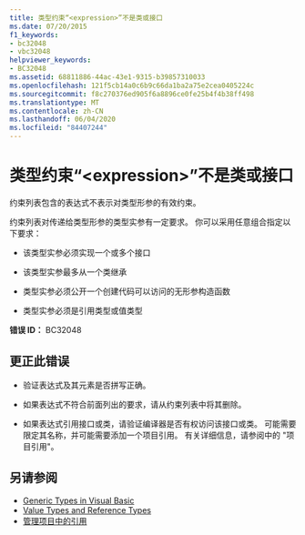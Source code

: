 ```yaml
---
title: 类型约束“<expression>”不是类或接口
ms.date: 07/20/2015
f1_keywords:
- bc32048
- vbc32048
helpviewer_keywords:
- BC32048
ms.assetid: 68811886-44ac-43e1-9315-b39857310033
ms.openlocfilehash: 121f5cb14a0c6b9c66da1ba2a75e2cea0405224c
ms.sourcegitcommit: f8c270376ed905f6a8896ce0fe25b4f4b38ff498
ms.translationtype: MT
ms.contentlocale: zh-CN
ms.lasthandoff: 06/04/2020
ms.locfileid: "84407244"
---
```

# <a name="type-constraint-expression-is-not-a-class-or-interface"></a>类型约束“\<expression>”不是类或接口
约束列表包含的表达式不表示对类型形参的有效约束。  
  
 约束列表对传递给类型形参的类型实参有一定要求。 你可以采用任意组合指定以下要求：  
  
- 该类型实参必须实现一个或多个接口  
  
- 该类型实参最多从一个类继承  
  
- 类型实参必须公开一个创建代码可以访问的无形参构造函数  
  
- 类型实参必须是引用类型或值类型  
  
 **错误 ID：** BC32048  
  
## <a name="to-correct-this-error"></a>更正此错误  
  
- 验证表达式及其元素是否拼写正确。  
  
- 如果表达式不符合前面列出的要求，请从约束列表中将其删除。  
  
- 如果表达式引用接口或类，请验证编译器是否有权访问该接口或类。 可能需要限定其名称，并可能需要添加一个项目引用。 有关详细信息，请参阅中的 "项目引用"。  
  
## <a name="see-also"></a>另请参阅

- [Generic Types in Visual Basic](../programming-guide/language-features/data-types/generic-types.md)
- [Value Types and Reference Types](../programming-guide/language-features/data-types/value-types-and-reference-types.md)
- [管理项目中的引用](/visualstudio/ide/managing-references-in-a-project)
